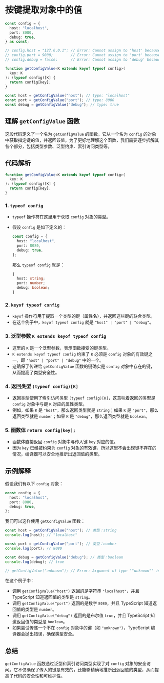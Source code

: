 # 按键提取对象中的值

```ts
const config = {
  host: "localhost",
  port: 8080,
  debug: true,
} as const;

// config.host = "127.0.0.1"; // Error: Cannot assign to 'host' because it is a read-only property.
// config.port = 9000;        // Error: Cannot assign to 'port' because it is a read-only property.
// config.debug = false;      // Error: Cannot assign to 'debug' because it is a read-only property.

function getConfigValue<K extends keyof typeof config>(
  key: K
): (typeof config)[K] {
  return config[key];
}

const host = getConfigValue("host"); // type: "localhost"
const port = getConfigValue("port"); // type: 8080
const debug = getConfigValue("debug"); // type: true
```

## 理解 `getConfigValue` 函数

这段代码定义了一个名为 `getConfigValue` 的函数，它从一个名为 `config` 的对象中获取指定键的值，并返回该值。为了更好地理解这个函数，我们需要逐步拆解其各个部分，包括类型参数、泛型约束、索引访问类型等。

## 代码解析

```typescript
function getConfigValue<K extends keyof typeof config>(
  key: K
): (typeof config)[K] {
  return config[key];
}
```

### 1. **`typeof config`**

- `typeof` 操作符在这里用于获取 `config` 对象的类型。
- 假设 `config` 是如下定义的：

  ```typescript
  const config = {
    host: "localhost",
    port: 8080,
    debug: true,
  };
  ```

  那么 `typeof config` 就是：

  ```typescript
  {
    host: string;
    port: number;
    debug: boolean;
  }
  ```

### 2. **`keyof typeof config`**

- `keyof` 操作符用于提取一个类型的键（属性名），并返回这些键的联合类型。
- 在这个例子中，`keyof typeof config` 就是 `"host" | "port" | "debug"`。

### 3. **泛型参数 `K extends keyof typeof config`**

- 这里的 `K` 是一个泛型参数，表示函数接受的键类型。
- `K extends keyof typeof config` 约束了 `K` 必须是 `config` 对象的有效键之一，即 `"host" | "port" | "debug"` 中的一个。
- 这确保了传递给 `getConfigValue` 函数的键确实是 `config` 对象中存在的键，从而提高了类型安全性。

### 4. **返回类型 `(typeof config)[K]`**

- 返回类型使用了索引访问类型 `(typeof config)[K]`，这意味着返回的类型是 `config` 对象中与键 `K` 对应的属性类型。
- 例如，如果 `K` 是 `"host"`，那么返回类型就是 `string`；如果 `K` 是 `"port"`，那么返回类型就是 `number`；如果 `K` 是 `"debug"`，那么返回类型就是 `boolean`。

### 5. **函数体 `return config[key];`**

- 函数体直接返回 `config` 对象中与传入键 `key` 对应的值。
- 因为 `key` 已经被约束为 `config` 对象的有效键，所以这里不会出现键不存在的情况，编译器可以安全地推断出返回值的类型。

## 示例解释

假设我们有以下 `config` 对象：

```typescript
const config = {
  host: "localhost",
  port: 8080,
  debug: true,
};
```

我们可以这样使用 `getConfigValue` 函数：

```typescript
const host = getConfigValue("host"); // 类型：string
console.log(host); // "localhost"

const port = getConfigValue("port"); // 类型：number
console.log(port); // 8080

const debug = getConfigValue("debug"); // 类型：boolean
console.log(debug); // true

// getConfigValue("unknown"); // Error: Argument of type '"unknown"' is not assignable to parameter of type '"host" | "port" | "debug"'
```

在这个例子中：

- 调用 `getConfigValue("host")` 返回的是字符串 `"localhost"`，并且 TypeScript 知道返回值的类型是 `string`。
- 调用 `getConfigValue("port")` 返回的是数字 `8080`，并且 TypeScript 知道返回值的类型是 `number`。
- 调用 `getConfigValue("debug")` 返回的是布尔值 `true`，并且 TypeScript 知道返回值的类型是 `boolean`。
- 如果尝试传递一个不在 `config` 对象中的键（如 `"unknown"`），TypeScript 编译器会抛出错误，确保类型安全。

## 总结

`getConfigValue` 函数通过泛型和索引访问类型实现了对 `config` 对象的安全访问。它不仅确保了传入的键是有效的，还能够精确地推断出返回值的类型，从而提高了代码的安全性和可维护性。
